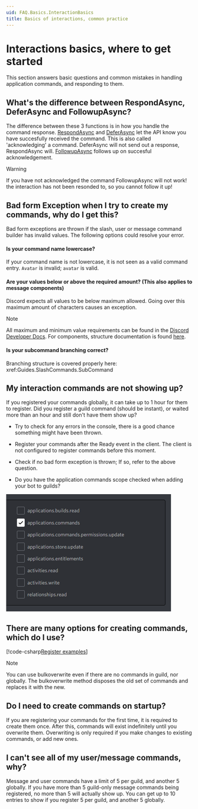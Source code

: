 ```yaml
---
uid: FAQ.Basics.InteractionBasics
title: Basics of interactions, common practice
---
```


# Interactions basics, where to get started

This section answers basic questions and common mistakes in handling application commands, and responding to them.

## What's the difference between RespondAsync, DeferAsync and FollowupAsync?

The difference between these 3 functions is in how you handle the command response.
[RespondAsync] and
[DeferAsync] let the API know you have succesfully received the command. This is also called 'acknowledging' a command.
DeferAsync will not send out a response, RespondAsync will.
[FollowupAsync] follows up on succesful acknowledgement. 

> [!WARNING]
> If you have not acknowledged the command FollowupAsync will not work! the interaction has not been resonded to, so you cannot follow it up!

[RespondAsync]: xref:Discord.IDiscordInteraction
[DeferAsync]: xref:Discord.IDiscordInteraction
[FollowUpAsync]: xref:Discord.IDiscordInteraction

## Bad form Exception when I try to create my commands, why do I get this?

Bad form exceptions are thrown if the slash, user or message command builder has invalid values.
The following options could resolve your error.

#### Is your command name lowercase?

If your command name is not lowercase, it is not seen as a valid command entry.
`Avatar` is invalid; `avatar` is valid.

#### Are your values below or above the required amount? (This also applies to message components)

Discord expects all values to be below maximum allowed.
Going over this maximum amount of characters causes an exception.

> [!NOTE]
> All maximum and minimum value requirements can be found in the [Discord Developer Docs].
> For components, structure documentation is found [here].

[Discord Developer Docs]: https://discord.com/developers/docs/interactions/application-commands#application-commands
[here]: https://discord.com/developers/docs/interactions/message-components#message-components

#### Is your subcommand branching correct?

Branching structure is covered properly here: xref:Guides.SlashCommands.SubCommand

## My interaction commands are not showing up?

If you registered your commands globally, it can take up to 1 hour for them to register.
Did you register a guild command (should be instant), or waited more than an hour and still don't have them show up?

- Try to check for any errors in the console, there is a good chance something might have been thrown.

- Register your commands after the Ready event in the client. The client is not configured to register commands before this moment.

- Check if no bad form exception is thrown; If so, refer to the above question.

- Do you have the application commands scope checked when adding your bot to guilds?

![Scope check](images/scope.png)

## There are many options for creating commands, which do I use?

[!code-csharp[Register examples](samples/registerint.cs)]

> [!NOTE]
> You can use bulkoverwrite even if there are no commands in guild, nor globally.
> The bulkoverwrite method disposes the old set of commands and replaces it with the new.

## Do I need to create commands on startup?

If you are registering your commands for the first time, it is required to create them once.
After this, commands will exist indefinitely until you overwrite them.
Overwriting is only required if you make changes to existing commands, or add new ones.

## I can't see all of my user/message commands, why?

Message and user commands have a limit of 5 per guild, and another 5 globally.
If you have more than 5 guild-only message commands being registered, no more than 5 will actually show up.
You can get up to 10 entries to show if you register 5 per guild, and another 5 globally.
